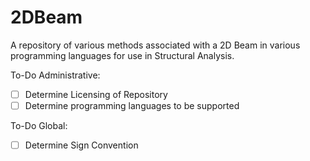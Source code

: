 # 2DBeam
A repository of various methods associated with a 2D Beam in various programming languages for use in Structural Analysis.

To-Do Administrative:

- [ ] Determine Licensing of Repository
- [ ] Determine programming languages to be supported

To-Do Global:

- [ ] Determine Sign Convention
